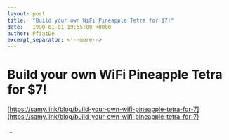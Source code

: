```yaml
---
layout: post
title:  "Build your own WiFi Pineapple Tetra for $7!"
date:   1990-01-01 19:55:00 +0000
author: PfiatDe
excerpt_separator: <!--more-->
---
```


# Build your own WiFi Pineapple Tetra for $7!

[https://samy.link/blog/build-your-own-wifi-pineapple-tetra-for-7](https://samy.link/blog/build-your-own-wifi-pineapple-tetra-for-7)

...
<!--more-->
